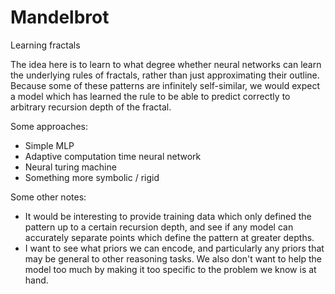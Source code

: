 # Mandelbrot

Learning fractals

The idea here is to learn to what degree whether neural networks can learn the underlying rules of fractals, rather than just approximating their outline. Because some of these patterns are infinitely self-similar, we would expect a model which has learned the rule to be able to predict correctly to arbitrary recursion depth of the fractal.

Some approaches:
- Simple MLP
- Adaptive computation time neural network
- Neural turing machine
- Something more symbolic / rigid

Some other notes:
- It would be interesting to provide training data which only defined the pattern up to a certain recursion depth, and see if any model can accurately separate points which define the pattern at greater depths.
- I want to see what priors we can encode, and particularly any priors that may be general to other reasoning tasks. We also don't want to help the model too much by making it too specific to the problem we know is at hand.
